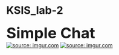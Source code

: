 # KSIS_lab-2
<b style="font-size: 40px;">Simple Chat</b><br>
<a href="https://imgur.com/QtGjn9Y"><img src="https://i.imgur.com/QtGjn9Y.png" title="source: imgur.com" /></a>
<a href="https://imgur.com/apDpzyd"><img src="https://i.imgur.com/apDpzyd.png" title="source: imgur.com" /></a>
